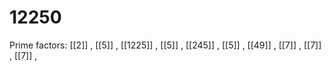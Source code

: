 # 12250

Prime factors: [[2]] , [[5]] , [[1225]] , [[5]] , [[245]] , [[5]] , [[49]] , [[7]] , [[7]] , [[7]] , 